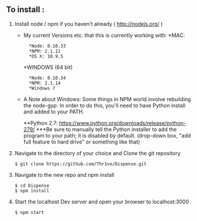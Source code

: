 ## To install :

1. Install node / npm if you haven't already ( http://nodejs.org/ )
    * My current Versions etc. that this is currently working with:
        *MAC:

            *Node: 0.10.33
            *NPM: 2.1.11
            *OS X: 10.9.5

        *WINDOWS (64 bit)

            *Node: 0.10.34
            *NPM: 2.1.14
            *Windows 7

    * A Note about Windows: Some things in NPM world involve rebuilding the node-gyp. In order to do this, you'll need to have Python install and added to your PATH.

        **Python 2.7: https://www.python.org/downloads/release/python-279/
            ***Be sure to manually tell the Python installer to add the program to your path; it is disabled by default. (drop-down box, "add full feature to hard drive" or something like that)

2. Navigate to the directory of your choice and Clone the git repository
    ```
    $ git clone https://github.com/Thr1ve/Dispense.git
    ```

3. Navigate to the new repo and npm install
    ```
    $ cd Dispense
    $ npm install
    ```

4. Start the localhost Dev server and open your browser to localhost:3000
    ```
    $ npm start
    ```
